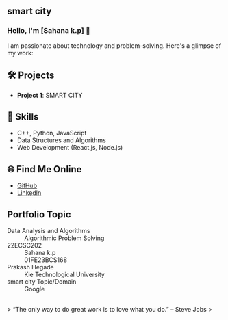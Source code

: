 ## smart city

### Hello, I'm [Sahana k.p] 👋

I am passionate about technology and problem-solving. Here's a glimpse of my work:

## 🛠️ Projects
- **Project 1**: SMART CITY


## 🚀 Skills
- C++, Python, JavaScript
- Data Structures and Algorithms
- Web Development (React.js, Node.js)

## 🌐 Find Me Online
- [GitHub](https://github.com/your-github-username)
- [LinkedIn](https://www.linkedin.com/in/sahana-k-pampapathi-3765b32a9?utm_source=share&utm_campaign=share_via&utm_content=profile&utm_medium=android_app)


## Portfolio Topic

<dl>
<dt>Data Analysis and Algorithms</dt>
<dd>Algorithmic Problem Solving</dd>
<dt>22ECSC202</dt>
<dd>Sahana k.p</dd>
<dd>01FE23BCS168</dd>
<dt>Prakash Hegade</dt>
<dd>Kle Technological University</dd>
<dt>smart city Topic/Domain</dt>
<dd>Google</dd>
</dl>

<br> 
> “The only way to do great work is to love what you do.” – Steve Jobs
>
